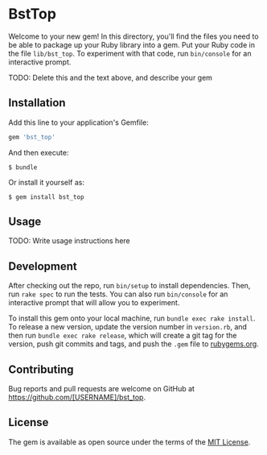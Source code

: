 # BstTop

Welcome to your new gem! In this directory, you'll find the files you need to be able to package up your Ruby library into a gem. Put your Ruby code in the file `lib/bst_top`. To experiment with that code, run `bin/console` for an interactive prompt.

TODO: Delete this and the text above, and describe your gem

## Installation

Add this line to your application's Gemfile:

```ruby
gem 'bst_top'
```

And then execute:

    $ bundle

Or install it yourself as:

    $ gem install bst_top

## Usage

TODO: Write usage instructions here

## Development

After checking out the repo, run `bin/setup` to install dependencies. Then, run `rake spec` to run the tests. You can also run `bin/console` for an interactive prompt that will allow you to experiment.

To install this gem onto your local machine, run `bundle exec rake install`. To release a new version, update the version number in `version.rb`, and then run `bundle exec rake release`, which will create a git tag for the version, push git commits and tags, and push the `.gem` file to [rubygems.org](https://rubygems.org).

## Contributing

Bug reports and pull requests are welcome on GitHub at https://github.com/[USERNAME]/bst_top.

## License

The gem is available as open source under the terms of the [MIT License](https://opensource.org/licenses/MIT).

